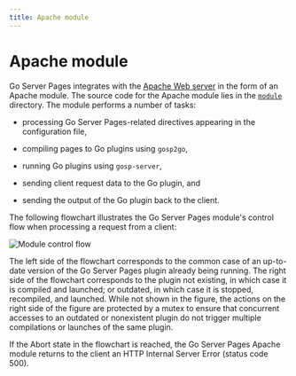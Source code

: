```yaml
---
title: Apache module
---
```


Apache module
=============

Go Server Pages integrates with the [Apache Web server](https://httpd.apache.org/) in the form of an Apache module.  The source code for the Apache module lies in the [`module`](https://github.com/spakin/gosp/tree/master/module) directory.  The module performs a number of tasks:

* processing Go Server Pages-related directives appearing in the configuration file,

* compiling pages to Go plugins using `gosp2go`,

* running Go plugins using `gosp-server`,

* sending client request data to the Go plugin, and

* sending the output of the Go plugin back to the client.

The following flowchart illustrates the Go Server Pages module's control flow when processing a request from a client:

![Module control flow](assets/img/gosp-flowchart.svg "Go Server Pages module control flow")

The left side of the flowchart corresponds to the common case of an up-to-date version of the Go Server Pages plugin already being running.  The right side of the flowchart corresponds to the plugin not existing, in which case it is compiled and launched; or outdated, in which case it is stopped, recompiled, and launched.  While not shown in the figure, the actions on the right side of the figure are protected by a mutex to ensure that concurrent accesses to an outdated or nonexistent plugin do not trigger multiple compilations or launches of the same plugin.

If the Abort state in the flowchart is reached, the Go Server Pages Apache module returns to the client an HTTP Internal Server Error (status code 500).
